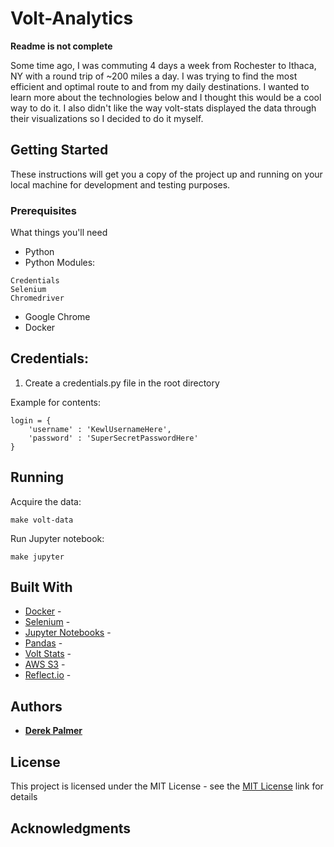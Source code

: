 # Volt-Analytics

**Readme is not complete**

Some time ago, I was commuting 4 days a week from Rochester to Ithaca, NY with a round trip of ~200 miles a day. I was trying to find the most efficient and optimal route to and from my daily destinations. I wanted to learn more about the technologies below and I thought this would be a cool way to do it. I also didn't like the way volt-stats displayed the data through their visualizations so I decided to do it myself.

## Getting Started

These instructions will get you a copy of the project up and running on your local machine for development and testing purposes.

### Prerequisites

What things you'll need

* Python
* Python Modules:
```
Credentials
Selenium
Chromedriver
```
* Google Chrome
* Docker

## Credentials:

1. Create a credentials.py file in the root directory

Example for contents:

```
login = {
    'username' : 'KewlUsernameHere',
    'password' : 'SuperSecretPasswordHere'
}
```

## Running

Acquire the data:

```
make volt-data
```

Run Jupyter notebook:
```
make jupyter
```

## Built With

* [Docker](https://www.docker.com/) - 
* [Selenium](http://www.seleniumhq.org/) - 
* [Jupyter Notebooks](http://jupyter.org/) - 
* [Pandas](http://pandas.pydata.org/) - 
* [Volt Stats](https://www.voltstats.net/) - 
* [AWS S3](https://aws.amazon.com/s3/) - 
* [Reflect.io](https://reflect.io) - 


## Authors

* **[Derek Palmer](https://github.com/derek-palmer)** 

## License

This project is licensed under the MIT License - see the [MIT License](https://derek-palmer.mit-license.org/) link for details

## Acknowledgments
